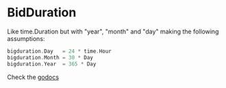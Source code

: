 # BidDuration

Like time.Duration but with "year", "month" and "day" making the following assumptions:

```go
bigduration.Day   = 24 * time.Hour
bigduration.Month = 30 * Day
bigduration.Year  = 365 * Day
```

Check the [godocs](https://godoc.org/github.com/ninibe/bigduration)
